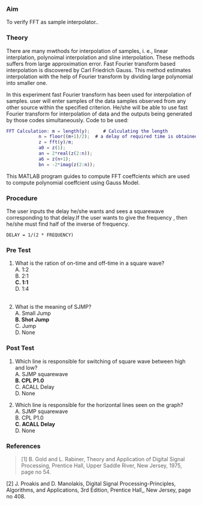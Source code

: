 ### Aim
To verify FFT as sample interpolator..
### Theory

There are many mwthods for interpolation of samples, i. e., linear interplation, polynoimal interpolation and sline interpolation. 
These methods suffers from large approximation error. Fast Fourier transform based interpolation is discovered by Carl Friedrich Gauss. This method estimates interpolation with the help of Fourier transform by dividing large polynomial into smaller one. 

In this experiment fast Fourier transform has been used for interpolation of samples. user will enter samples of the data samples observed from any other source within the specified criterion. He/she will be able to use fast Fourier transform for interpolation of data and the outputs being generated by those codes simultaneously.
Code to be used:
 
```MATLAB Program code
FFT Calculation: m = length(y);     # Calculating the length
            n = floor((m+1)/2);  # a delay of required time is obtained
            z = fft(y)/m;
            a0 = z(1); 
            an = 2*real(z(2:n));
            a6 = z(n+1);
            bn = -2*imag(z(2:n));

```

This MATLAB program guides to compute FFT coeffcients which are used to compute polynomial coeffcient using Gauss Model.

### Procedure
The user inputs the delay he/she wants  and sees a squarewave corresponding to that delay.If the user wants to give the frequency , then he/she must find half of the inverse of frequency.

<pre><code>DELAY = 1/(2 * FREQUENCY)
</code></pre>

### Pre Test
1. What is the ration of on-time and off-time in a square wave?<br>
A. 1:2<br>
B. 2:1<br>
<b>C. 1:1</b><br>
D. 1:4<br><br>

2. What is the meaning of SJMP?<br>
A. Small Jump<br>
<b>B. Shot Jump</b><br>
C. Jump<br>
D. None<br>

### Post Test
1. Which line is responsible for switching of square wave between high and low?<br>
A. SJMP squarewave<br>
<b>B. CPL P1.0</b><br>
C. ACALL Delay<br>
D. None<br>

2. Which line is responsible for the horizontal lines seen on the graph?<br>
A. SJMP squarewave<br>
B. CPL P1.0<br>
<b>C. ACALL Delay</b><br>
D. None<br>

### References
> [1] B. Gold and L. Rabiner, Theory and Application of Digital Signal Processing, Prentice Hall, Upper Saddle River, New Jersey, 1975, page no 54.

[2] J. Proakis and D. Manolakis, Digital Signal Processing-Principles, Algorithms, and Applications, 3rd Edition, Prentice Hall,, New Jersey, page no 408.